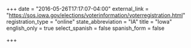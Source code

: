 +++
date = "2016-05-26T17:17:07-04:00"
external_link = "https://sos.iowa.gov/elections/voterinformation/voterregistration.html"
registration_type = "online"
state_abbreviation = "IA"
title = "Iowa"
english_only = true
select_spanish = false
spanish_form = false

+++
